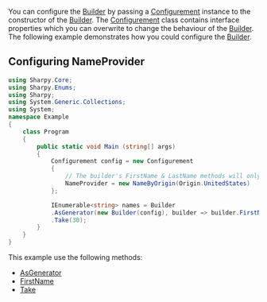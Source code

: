 You can configure the [Builder](xref:Sharpy.Builder) by passing a [Configurement](xref:Sharpy.Configurement) instance to the constructor of the [Builder](xref:Sharpy.Builder).
The [Configurement](xref:Sharpy.Configurement) class contains interface properties which you can overwrite to change the behaviour of the [Builder](xref:Sharpy.Builder).
The following example demonstrates how you could configure the [Builder](xref:Sharpy.Builder).

## Configuring NameProvider ##

```csharp
using Sharpy.Core;
using Sharpy.Enums;
using Sharpy;
using System.Generic.Collections;
using System;
namespace Example
{
    class Program
    {
        public static void Main (string[] args)
        {
            Configurement config = new Configurement
            {
                // The builder's FirstName & LastName methods will only return common names from the United States.
                NameProvider = new NameByOrigin(Origin.UnitedStates)
            };

            IEnumerable<string> names = Builder
            .AsGenerator(new Builder(config), builder => builder.FirstName(Gender.Female))
            .Take(30);
        }
    }
}

```
This example use the following methods:
* [AsGenerator](xref:Sharpy.Builder.AsGenerator``1(System.Func{Sharpy.Builder,``0}))
* [FirstName](xref:Sharpy.Builder.FirstName(Gender))
* [Take](xref:Sharpy.Core.Linq.Extensions.Take``1(Sharpy.Core.IGenerator{``0},System.Int32))

